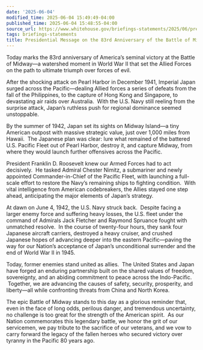 ```yaml
---
date: '2025-06-04'
modified_time: 2025-06-04 15:49:49-04:00
published_time: 2025-06-04 15:48:55-04:00
source_url: https://www.whitehouse.gov/briefings-statements/2025/06/presidential-message-on-the-83rd-anniversary-of-the-battle-of-midway/
tags: briefings-statements
title: Presidential Message on the 83rd Anniversary of the Battle of Midway
---
```

 
Today marks the 83rd anniversary of America’s seminal victory at the
Battle of Midway—a watershed moment in World War II that set the Allied
Forces on the path to ultimate triumph over forces of evil.

After the shocking attack on Pearl Harbor in December 1941, Imperial
Japan surged across the Pacific—dealing Allied forces a series of
defeats from the fall of the Philippines, to the capture of Hong Kong
and Singapore, to devastating air raids over Australia.  With the U.S.
Navy still reeling from the surprise attack, Japan’s ruthless push for
regional dominance seemed unstoppable. 

By the summer of 1942, Japan set its sights on Midway Island—a tiny
American outpost with massive strategic value, just over 1,000 miles
from Hawaii.  The Japanese plan was clear: lure what remained of the
battered U.S. Pacific Fleet out of Pearl Harbor, destroy it, and capture
Midway, from where they would launch further offensives across the
Pacific.

President Franklin D. Roosevelt knew our Armed Forces had to act
decisively.  He tasked Admiral Chester Nimitz, a submariner and newly
appointed Commander-in-Chief of the Pacific Fleet, with launching a
full-scale effort to restore the Navy’s remaining ships to fighting
condition.  With vital intelligence from American codebreakers, the
Allies stayed one step ahead, anticipating the major elements of Japan’s
strategy.

At dawn on June 4, 1942, the U.S. Navy struck back.  Despite facing a
larger enemy force and suffering heavy losses, the U.S. fleet under the
command of Admirals Jack Fletcher and Raymond Spruance fought with
unmatched resolve.  In the course of twenty-four hours, they sank four
Japanese aircraft carriers, destroyed a heavy cruiser, and crushed
Japanese hopes of advancing deeper into the eastern Pacific—paving the
way for our Nation’s acceptance of Japan’s unconditional surrender and
the end of World War II in 1945.

Today, former enemies stand united as allies.  The United States and
Japan have forged an enduring partnership built on the shared values of
freedom, sovereignty, and an abiding commitment to peace across the
Indo-Pacific.  Together, we are advancing the causes of safety,
security, prosperity, and liberty—all while confronting threats from
China and North Korea.

The epic Battle of Midway stands to this day as a glorious reminder
that, even in the face of long odds, perilous danger, and tremendous
uncertainty, no challenge is too great for the strength of the American
spirit.  As our Nation commemorates this legendary battle, we honor the
grit of our servicemen, we pay tribute to the sacrifice of our veterans,
and we vow to carry forward the legacy of the fallen heroes who secured
victory over tyranny in the Pacific 80 years ago.
